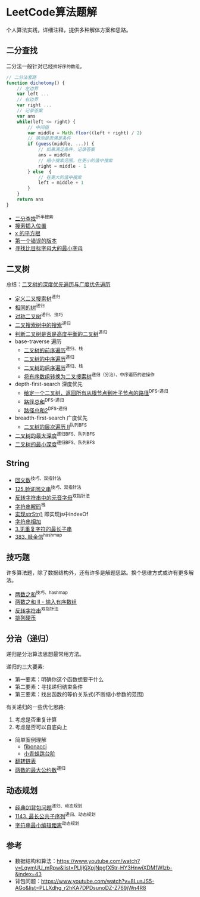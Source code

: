 # LeetCode算法题解

个人算法实践，详细注释，提供多种解体方案和思路。

## 二分查找

二分法一般针对已经`排好序的数组`。

``` js
// 二分法套路
function dichotomy() {
    // 左边界
    var left ...
    // 右边界
    var right ...
    // 记录答案
    var ans
    while(left <= right) {
        // 中间值
        var middle = Math.floor((left + right) / 2)
        // 猜测是否满足条件
        if (guess(middle, ...)) {
            // 如果满足条件，记录答案
            ans = middle
            // 缩小搜索范围，在更小的值中搜索
            right = middle - 1
        } else  {
            // 在更大的值中搜索
            left = middle + 1
        }
    }
    return ans
}
```

* [二分查找](./src/dichotomy/binary-search.js)<sup>折半搜索</sup>
* [搜索插入位置](./src/dichotomy/search-insert-position.js)
* [x 的平方根](./src/dichotomy/sqrtx.js)
* [第一个错误的版本](./src/dichotomy/first-bad-version.js)
* [寻找比目标字母大的最小字母](./src/dichotomy/find-smallest-letter-greater-than-target.js)

## 二叉树

总结：[二叉树的深度优先遍历与广度优先遍历](./src/tree/README.md)

* [定义二叉搜索树](./src/tree/BinarySearchTree.js)<sup>递归</sup>
* [相同的树](./src/tree/same-tree.js)<sup>递归</sup>
* [对称二叉树](./src/tree/symmetric-tree.js)<sup>递归、</sup><sup>技巧</sup>
* [二叉搜索树中的搜索](./src/tree/search-in-a-binary-search-tree.js)<sup>递归</sup>
* [判断二叉树是否是高度平衡的二叉树](./src/tree/balanced-binary-tree.js)<sup>递归</sup>
* base-traverse 遍历
    * [二叉树的前序遍历](./src/tree/base-traverse/binary-tree-preorder-traversal.js)<sup>递归、</sup><sup>栈</sup>
    * [二叉树的中序遍历](./src/tree/base-traverse/binary-tree-inorder-traversal.js)<sup>递归</sup>
    * [二叉树的后序遍历](./src/tree/base-traverse/binary-tree-postorder-traversal.js)<sup>递归、</sup><sup>栈</sup>
    * [ 将有序数组转换为二叉搜索树](./src/tree/base-traverse/convert-sorted-array-to-binary-search-tree.js)<sup>递归（分治）、</sup><sup>中序遍历的逆操作</sup>
* depth-first-search 深度优先
    * [给定一个二叉树，返回所有从根节点到叶子节点的路径](./src/tree/depth-first-search/binary-tree-paths.js)<sup>DFS-递归</sup>
    * [路径总和](./src/tree/depth-first-search/path-sum.js)<sup>DFS-递归</sup>
    * [路径总和2](./src/tree/depth-first-search/path-sum-ii.js)<sup>DFS-递归</sup>
* breadth-first-search 广度优先
    * [二叉树的层次遍历 II](./src/tree/breadth-first-search/binary-tree-level-order-traversal-ii.js)<sup>队列BFS</sup>
* [二叉树的最大深度](./src/tree/maximum-depth-of-binary-tree.js)<sup>递归BFS、</sup><sup>队列BFS</sup>
* [二叉树的最小深度](./src/tree/minimum-depth-of-binary-tree.js)<sup>递归BFS、</sup><sup>队列BFS</sup>

## String

* [回文数](./src/string/palindrome-number.js)<sup>技巧、</sup><sup>双指针法</sup>
* [125.验证回文串](./src/string/valid-palindrome.js)<sup>技巧、</sup><sup>双指针法</sup>
* [反转字符串中的元音字母](./src/string/reverse-vowels-of-a-string.js)<sup>双指针法</sup>
* [字符串解码](./src/string/decode-string.js)<sup>栈</sup>
* [实现strStr()](./src/string/implement-strstr.js) 即实现js中indexOf
* [字符串相加](./src/string/add-strings.js)
* [3.无重复字符的最长子串](./src/string/longest-substring-without-repeating-characters.js)
* [383. 赎金信](./src/string/ransom-note.js)<sup>hashmap</sup>

## 技巧题

许多算法题，除了数据结构外，还有许多是解题思路。换个思维方式或许有更多解法。

* [两数之和](./src/skill/two-sum.js)<sup>技巧、</sup><sup>hashmap</sup>
* [两数之和 II - 输入有序数组](./src/skill/two-sum-ii-input-array-is-sorted.js)
* [反转字符串](./src/skill/reverse-string.js)<sup>双指针法</sup>
* [排列硬币]('./src/skill/arranging-coins.js)

## 分治（递归）

递归是分治算法思想最常用方法。

递归的三大要素:
* 第一要素：明确你这个函数想要干什么
* 第二要素：寻找递归结束条件
* 第三要素：找出函数的等价关系式(不断缩小参数的范围)

有关递归的一些优化思路:
1. 考虑是否重复计算
2. 考虑是否可以自底向上

* 简单案例理解
    * [fibonacci](./src/recursion/fib.js)
    * [小青蛙跳台阶](./src/recursion/step.js)
* [翻转链表](./src/recursion/reverse-node-link.js)
* [两数的最大公约数](./src/recursion/max-common-divisor.js)<sup>递归</sup>

## 动态规划

* [经典01背包问题](./src/dynamic-programming/package.js)<sup>递归、</sup><sup>动态规划</sup>
* [1143. 最长公共子序列](./src/dynamic-programming/longest-common-subsequence.js)<sup>递归、</sup><sup>动态规划</sup>
* [字符串最小编辑距离](./src/dynamic-programming/string-min-operation.js)<sup>动态规划</sup>

## 参考

* 数据结构和算法：https://www.youtube.com/watch?v=LqymUU_mRpw&list=PLljKjXpjNpgfX5tr-HY3HnwiXDM1WIzb-&index=43
* 背包问题：https://www.youtube.com/watch?v=8LusJS5-AGo&list=PLLXdhg_r2hKA7DPDsunoDZ-Z769jWn4R8